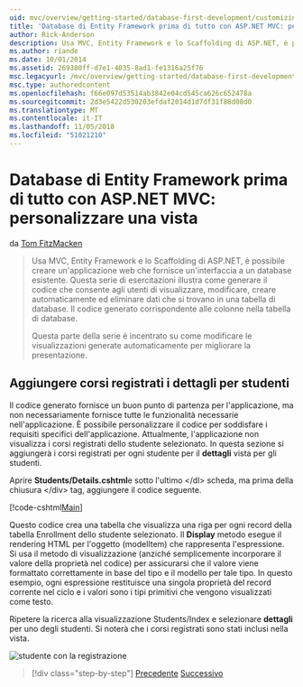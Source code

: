 ```yaml
---
uid: mvc/overview/getting-started/database-first-development/customizing-a-view
title: 'Database di Entity Framework prima di tutto con ASP.NET MVC: personalizzare una vista | Microsoft Docs'
author: Rick-Anderson
description: Usa MVC, Entity Framework e lo Scaffolding di ASP.NET, è possibile creare un'applicazione web che fornisce un'interfaccia a un database esistente. Questa esercitazione seri...
ms.author: riande
ms.date: 10/01/2014
ms.assetid: 269380ff-d7e1-4035-8ad1-fe1316a25f76
msc.legacyurl: /mvc/overview/getting-started/database-first-development/customizing-a-view
msc.type: authoredcontent
ms.openlocfilehash: f66e097d53514ab3842e04cd545ca626c652478a
ms.sourcegitcommit: 2d3e5422d530203efdaf2014d1d7df31f88d08d0
ms.translationtype: MT
ms.contentlocale: it-IT
ms.lasthandoff: 11/05/2018
ms.locfileid: "51021210"
---
```

<a name="ef-database-first-with-aspnet-mvc-customizing-a-view"></a>Database di Entity Framework prima di tutto con ASP.NET MVC: personalizzare una vista
====================
da [Tom FitzMacken](https://github.com/tfitzmac)

> Usa MVC, Entity Framework e lo Scaffolding di ASP.NET, è possibile creare un'applicazione web che fornisce un'interfaccia a un database esistente. Questa serie di esercitazioni illustra come generare il codice che consente agli utenti di visualizzare, modificare, creare automaticamente ed eliminare dati che si trovano in una tabella di database. Il codice generato corrispondente alle colonne nella tabella di database.
> 
> Questa parte della serie è incentrato su come modificare le visualizzazioni generate automaticamente per migliorare la presentazione.


## <a name="add-enrolled-courses-to-student-details"></a>Aggiungere corsi registrati i dettagli per studenti

Il codice generato fornisce un buon punto di partenza per l'applicazione, ma non necessariamente fornisce tutte le funzionalità necessarie nell'applicazione. È possibile personalizzare il codice per soddisfare i requisiti specifici dell'applicazione. Attualmente, l'applicazione non visualizza i corsi registrati dello studente selezionato. In questa sezione si aggiungerà i corsi registrati per ogni studente per il **dettagli** vista per gli studenti.

Aprire **Students/Details.cshtml**e sotto l'ultimo &lt;/dl&gt; scheda, ma prima della chiusura &lt;/div&gt; tag, aggiungere il codice seguente.

[!code-cshtml[Main](customizing-a-view/samples/sample1.cshtml)]

Questo codice crea una tabella che visualizza una riga per ogni record della tabella Enrollment dello studente selezionato. Il **Display** metodo esegue il rendering HTML per l'oggetto (modelItem) che rappresenta l'espressione. Si usa il metodo di visualizzazione (anziché semplicemente incorporare il valore della proprietà nel codice) per assicurarsi che il valore viene formattato correttamente in base del tipo e il modello per tale tipo. In questo esempio, ogni espressione restituisce una singola proprietà del record corrente nel ciclo e i valori sono i tipi primitivi che vengono visualizzati come testo.

Ripetere la ricerca alla visualizzazione Students/Index e selezionare **dettagli** per uno degli studenti. Si noterà che i corsi registrati sono stati inclusi nella vista.

![studente con la registrazione](customizing-a-view/_static/image1.png)

> [!div class="step-by-step"]
> [Precedente](changing-the-database.md)
> [Successivo](enhancing-data-validation.md)
